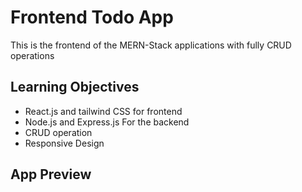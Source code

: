 # Frontend Todo App 

This is the frontend of the MERN-Stack applications with fully CRUD operations

## Learning Objectives

 - React.js and tailwind CSS for frontend
 - Node.js and Express.js For the backend
 - CRUD operation
 - Responsive Design

## App Preview





